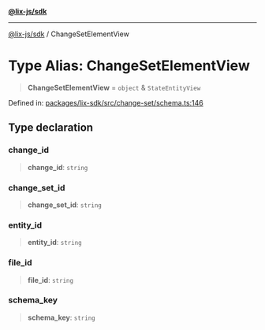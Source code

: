 [**@lix-js/sdk**](../README.md)

***

[@lix-js/sdk](../README.md) / ChangeSetElementView

# Type Alias: ChangeSetElementView

> **ChangeSetElementView** = `object` & `StateEntityView`

Defined in: [packages/lix-sdk/src/change-set/schema.ts:146](https://github.com/opral/monorepo/blob/0501d8fe7eed9db1f8058e8d1d58b1d613ceaf43/packages/lix-sdk/src/change-set/schema.ts#L146)

## Type declaration

### change\_id

> **change\_id**: `string`

### change\_set\_id

> **change\_set\_id**: `string`

### entity\_id

> **entity\_id**: `string`

### file\_id

> **file\_id**: `string`

### schema\_key

> **schema\_key**: `string`
